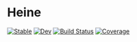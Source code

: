 # Heine

[![Stable](https://img.shields.io/badge/docs-stable-blue.svg)](https://HeineRugland.github.io/Heine.jl/stable/)
[![Dev](https://img.shields.io/badge/docs-dev-blue.svg)](https://HeineRugland.github.io/Heine.jl/dev/)
[![Build Status](https://github.com/HeineRugland/Heine.jl/actions/workflows/CI.yml/badge.svg?branch=main)](https://github.com/HeineRugland/Heine.jl/actions/workflows/CI.yml?query=branch%3Amain)
[![Coverage](https://codecov.io/gh/HeineRugland/Heine.jl/branch/main/graph/badge.svg)](https://codecov.io/gh/HeineRugland/Heine.jl)
